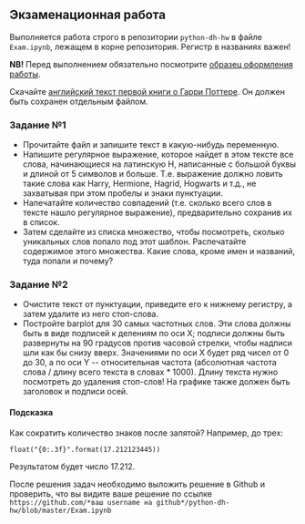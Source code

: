 ## Экзаменационная работа 

Выполняется работа строго в репозитории `python-dh-hw` в файле `Exam.ipynb`, лежащем в корне репозитория. Регистр в названиях важен!

**NB!** Перед выполнением обязательно посмотрите [образец оформления работы](https://github.com/ancatmara/python-for-dh/blob/master/Homeworks/HW_example.ipynb).

Скачайте [английский текст первой книги о Гарри Поттере](https://www.dropbox.com/s/srgeyf6jc1k2q1e/Harry_Potter_and_the_Sorcerers_Stone.txt?dl=0). Он должен быть сохранен отдельным файлом.

### Задание №1
* Прочитайте файл и запишите текст в какую-нибудь переменную. 
* Напишите регулярное выражение, которое найдет в этом тексте все слова, начинающиеся на латинскую H, написанные с большой буквы и длиной от 5 символов и больше. Т.е. выражение должно ловить такие слова как Harry, Hermione, Hagrid, Hogwarts и т.д., не захватывая при этом пробелы и знаки пунктуации. 
* Напечатайте количество совпадений (т.е. сколько всего слов в тексте нашло регулярное выражение), предварительно сохранив их в список. 
* Затем сделайте из списка множество, чтобы посмотреть, сколько уникальных слов попало под этот шаблон. Распечатайте содержимое этого множества. Какие слова, кроме имен и названий, туда попали и почему?

### Задание №2
* Очистите текст от пунктуации, приведите его к нижнему регистру, а затем удалите из него стоп-слова. 
* Постройте barplot для 30 самых частотных слов. Эти слова должны быть в виде подписей к делениям по оси Х; подписи должны быть развернуты на 90 градусов против часовой стрелки, чтобы надписи шли как бы снизу вверх. Значениями по оси Х будет ряд чисел от 0 до 30, а по оси Y -- относительная частота (абсолютная частота слова / длину всего текста в словах * 1000). Длину текста нужно посмотреть до удаления стоп-слов! На графике также должен быть заголовок и подписи осей.

#### Подсказка
Как сократить количество знаков после запятой? Например, до трех: 

`float("{0:.3f}".format(17.212123445))`

Результатом будет число 17.212.

После решения задач необходимо выложить решение в Github и проверить, что вы видите ваше решение по ссылке ```https://github.com/*ваш username на github*/python-dh-hw/blob/master/Exam.ipynb```
